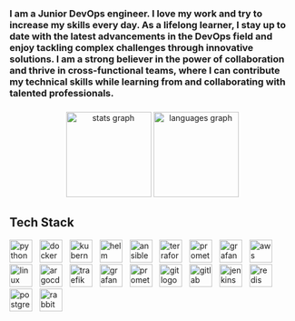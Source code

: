 <h3 align="left">I am a Junior DevOps engineer. I love my work and try to increase my skills every day. As a lifelong learner, I stay up to date with the latest advancements in the DevOps field and enjoy tackling complex challenges through innovative solutions. I am a strong believer in the power of collaboration and thrive in cross-functional teams, where I can contribute my technical skills while learning from and collaborating with talented professionals.</h3>

###

<div align="center">
  <img src="https://github-readme-stats.vercel.app/api?username=siavashmhi&hide_title=false&hide_rank=false&show_icons=true&include_all_commits=true&count_private=true&disable_animations=false&theme=dracula&locale=en&hide_border=false" height="150" alt="stats graph"  />
  <img src="https://github-readme-stats.vercel.app/api/top-langs?username=siavashmhi&locale=en&hide_title=false&layout=compact&card_width=320&langs_count=5&theme=dracula&hide_border=false" height="150" alt="languages graph"  />
</div>

###

<h2> Tech Stack </h2>
<p align="left">
<img src="https://cdn.simpleicons.org/python/3776AB" alt="python" width="40" height="40"/>
<img width="5"/>
<img src="https://cdn.simpleicons.org/docker/2496ED" alt="docker" width="40" height="40"/>
<img width="5"/>
<img src="https://cdn.simpleicons.org/kubernetes/326CE5" alt="kubernetes" width="40" height="40"/>
<img width="5"/>
<img src="https://seeklogo.com/images/H/helm-logo-9208DB3EE5-seeklogo.com.png" alt="helm" width="40" height="40"/>
<img width="5"/>
<img src="https://cdn.jsdelivr.net/gh/devicons/devicon/icons/ansible/ansible-original.svg" alt="ansible" width="40" height="40"/>
<img width="5"/>
<img src="https://cdn.simpleicons.org/terraform/7B42BC" alt="terraform" width="40" height="40"/>
<img width="5"/>
<img src="https://cdn.simpleicons.org/prometheus/E6522C" alt="prometheus" width="40" height="40"/>
<img width="5"/>
<img src="https://cdn.simpleicons.org/grafana/F46800" alt="grafana" width="40" height="40"/>
<img width="5"/>
<img src="https://skillicons.dev/icons?i=aws" alt="aws" width="40" height="40"/>
<img width="5"/>
<img src="https://cdn.jsdelivr.net/gh/devicons/devicon/icons/linux/linux-original.svg" alt="linux" width="40" height="40"/>
<img width="5"/>
<img src="https://cdn.jsdelivr.net/gh/devicons/devicon/icons/argocd/argocd-original.svg" alt="argocd" width="40" height="40"/>
<img width="5"/>
<img src="https://seeklogo.com/images/T/traefik-logo-337D318F44-seeklogo.com.png" alt="traefik" width="40" height="40"/>
<img width="5"/>
<img src="https://cdn.jsdelivr.net/gh/devicons/devicon/icons/grafana/grafana-original.svg" alt="grafana" width="40" height="40"/>
<img width="5"/>
<img src="https://cdn.jsdelivr.net/gh/devicons/devicon/icons/prometheus/prometheus-original.svg" alt="prometheus" width="40" height="40"/>
<img width="5"/>
<img src="https://cdn.jsdelivr.net/gh/devicons/devicon/icons/git/git-original.svg" width="40" height="40" alt="git logo"/>
<img width="5"/>
<img src="https://cdn.jsdelivr.net/gh/devicons/devicon/icons/gitlab/gitlab-original.svg" width="40" height="40" alt="gitlab logo"/>
<img width="5"/>
<img src="https://cdn.jsdelivr.net/gh/devicons/devicon/icons/jenkins/jenkins-original.svg" width="40" height="40" alt="jenkins logo"/>
<img width="5"/>
<img src="https://cdn.jsdelivr.net/gh/devicons/devicon/icons/redis/redis-original.svg" width="40" height="40" alt="redis logo"/>
<img width="5"/>
<img src="https://cdn.jsdelivr.net/gh/devicons/devicon/icons/postgresql/postgresql-original.svg" width="40" height="40" alt="postgresql logo"/>
<img width="5"/>
<img src="https://cdn.simpleicons.org/rabbitmq/FF6600" width="40" height="40" alt="rabbitmq logo"/>
<img width="5"/>
</p>
